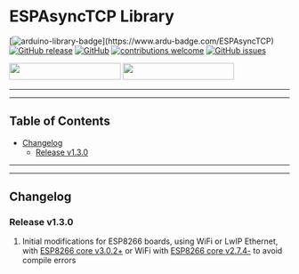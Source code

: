 # ESPAsyncTCP Library

[![arduino-library-badge](https://www.ardu-badge.com/badge/ESPAsyncTCP.svg?)](https://www.ardu-badge.com/ESPAsyncTCP)
[![GitHub release](https://img.shields.io/github/release/khoih-prog/ESPAsyncTCP.svg)](https://github.com/khoih-prog/ESPAsyncTCP/releases)
[![GitHub](https://img.shields.io/github/license/mashape/apistatus.svg)](https://github.com/khoih-prog/ESPAsyncTCP/blob/master/LICENSE)
[![contributions welcome](https://img.shields.io/badge/contributions-welcome-brightgreen.svg?style=flat)](#Contributing)
[![GitHub issues](https://img.shields.io/github/issues/khoih-prog/ESPAsyncTCP.svg)](http://github.com/khoih-prog/ESPAsyncTCP/issues)


<a href="https://profile-counter.glitch.me/khoih-prog/count.svg" title="Total khoih-prog Visitor count"><img src="https://profile-counter.glitch.me/khoih-prog/count.svg" style="height: 30px;width: 200px;"></a>
<a href="https://profile-counter.glitch.me/khoih-prog-ESPAsyncTCP/count.svg" title="Forked ESPAsyncTCP Visitor count"><img src="https://profile-counter.glitch.me/khoih-prog-ESPAsyncTCP/count.svg" style="height: 30px;width: 200px;"></a>

---
---

## Table of Contents

* [Changelog](#changelog)
  * [Release v1.3.0](#release-v130)

---
---

## Changelog

### Release v1.3.0

1. Initial modifications for ESP8266 boards, using WiFi or LwIP Ethernet, with [ESP8266 core v3.0.2+](https://github.com/esp8266/Arduino/releases/tag/3.0.2) or WiFi with [ESP8266 core v2.7.4-](https://github.com/esp8266/Arduino/releases/tag/2.7.4) to avoid compile errors


